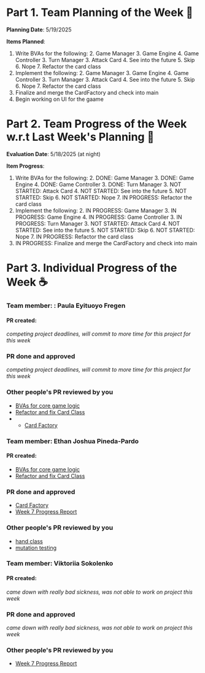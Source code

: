 # Part 1. Team Planning of the Week :ledger:
**Planning Date**: 5/19/2025

**Items Planned**:
1. Write BVAs for the following:
   2. Game Manager
   3. Game Engine
   4. Game Controller
   3. Turn Manager
   3. Attack Card
   4. See into the future
   5. Skip
   6. Nope
   7. Refactor the card class
2. Implement the following:
   2. Game Manager
   3. Game Engine
   4. Game Controller
   3. Turn Manager
   3. Attack Card
   4. See into the future
   5. Skip
   6. Nope
   7. Refactor the card class
8. Finalize and merge the CardFactory and check into main
9. Begin working on UI for the gaame

# Part 2. Team Progress of the Week w.r.t Last Week's Planning :green_book:
**Evaluation Date**: 5/18/2025 (at night)

**Item Progress**:
1. Write BVAs for the following:
    2. DONE: Game Manager
    3. DONE: Game Engine
    4. DONE: Game Controller
    3. DONE: Turn Manager
    3. NOT STARTED: Attack Card
    4. NOT STARTED: See into the future
    5. NOT STARTED: Skip
    6. NOT STARTED: Nope
    7. IN PROGRESS: Refactor the card class
2. Implement the following:
    2. IN PROGRESS: Game Manager
    3. IN PROGRESS: Game Engine
    4. IN PROGRESS: Game Controller
    3. IN PROGRESS: Turn Manager
    3. NOT STARTED: Attack Card
    4. NOT STARTED: See into the future
    5. NOT STARTED: Skip
    6. NOT STARTED: Nope
    7. IN PROGRESS: Refactor the card class
8. IN PROGRESS: Finalize and merge the CardFactory and check into main

# Part 3. Individual Progress of the Week :coffee:

### Team member: : Paula Eyituoyo Fregen


#### PR created:

_competing project deadlines, will commit to more time for this project for this week_ 

### PR done and approved

_competing project deadlines, will commit to more time for this project for this week_


### Other people's PR reviewed by you
- [BVAs for core game logic](https://github.com/nu-cs-sqe/course-project-20242510-team-05-20242503/pull/47)
- [Refactor and fix Card Class](https://github.com/nu-cs-sqe/course-project-20242510-team-05-20242503/pull/48)
- - [Card Factory](https://github.com/nu-cs-sqe/course-project-20242510-team-05-20242503/pull/26)


### Team member: Ethan Joshua Pineda-Pardo
#### PR created:

- [BVAs for core game logic](https://github.com/nu-cs-sqe/course-project-20242510-team-05-20242503/pull/47)
- [Refactor and fix Card Class](https://github.com/nu-cs-sqe/course-project-20242510-team-05-20242503/pull/48)

### PR done and approved

- [Card Factory](https://github.com/nu-cs-sqe/course-project-20242510-team-05-20242503/pull/26)
- [Week 7 Progress Report](https://github.com/nu-cs-sqe/course-project-20242510-team-05-20242503/pull/45)

### Other people's PR reviewed by you
- [hand class](https://github.com/nu-cs-sqe/course-project-20242510-team-05-20242503/pull/35)
- [mutation testing](https://github.com/nu-cs-sqe/course-project-20242510-team-05-20242503/pull/42)


### Team member: Viktoriia Sokolenko
#### PR created:

_came down with really bad sickness, was not able to work on project this week_ 

### PR done and approved

_came down with really bad sickness, was not able to work on project this week_

### Other people's PR reviewed by you

- [Week 7 Progress Report](https://github.com/nu-cs-sqe/course-project-20242510-team-05-20242503/pull/45)